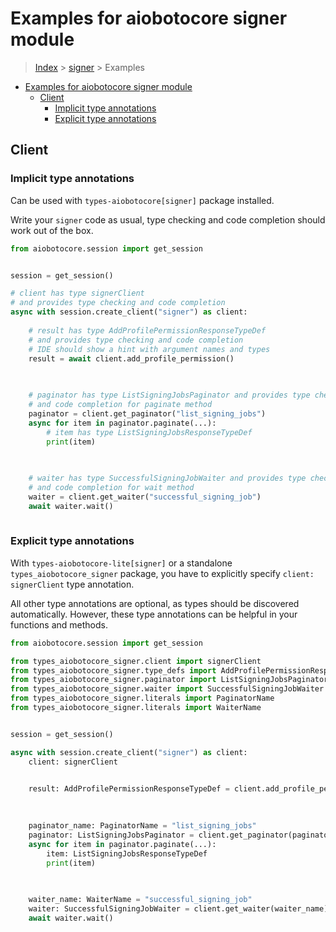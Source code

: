 <a id="examples-for-aiobotocore-signer-module"></a>

# Examples for aiobotocore signer module

> [Index](../README.md) > [signer](./README.md) > Examples

- [Examples for aiobotocore signer module](#examples-for-aiobotocore-signer-module)
  - [Client](#client)
    - [Implicit type annotations](#implicit-type-annotations)
    - [Explicit type annotations](#explicit-type-annotations)

<a id="client"></a>

## Client

<a id="implicit-type-annotations"></a>

### Implicit type annotations

Can be used with `types-aiobotocore[signer]` package installed.

Write your `signer` code as usual, type checking and code completion should
work out of the box.

```python
from aiobotocore.session import get_session


session = get_session()

# client has type signerClient
# and provides type checking and code completion
async with session.create_client("signer") as client:
    
    # result has type AddProfilePermissionResponseTypeDef
    # and provides type checking and code completion
    # IDE should show a hint with argument names and types
    result = await client.add_profile_permission()
    

    
    # paginator has type ListSigningJobsPaginator and provides type checking
    # and code completion for paginate method
    paginator = client.get_paginator("list_signing_jobs")
    async for item in paginator.paginate(...):
        # item has type ListSigningJobsResponseTypeDef
        print(item)
    

    
    # waiter has type SuccessfulSigningJobWaiter and provides type checking
    # and code completion for wait method
    waiter = client.get_waiter("successful_signing_job")
    await waiter.wait()
    
```

<a id="explicit-type-annotations"></a>

### Explicit type annotations

With `types-aiobotocore-lite[signer]` or a standalone
`types_aiobotocore_signer` package, you have to explicitly specify
`client: signerClient` type annotation.

All other type annotations are optional, as types should be discovered
automatically. However, these type annotations can be helpful in your functions
and methods.

```python
from aiobotocore.session import get_session

from types_aiobotocore_signer.client import signerClient
from types_aiobotocore_signer.type_defs import AddProfilePermissionResponseTypeDef
from types_aiobotocore_signer.paginator import ListSigningJobsPaginator
from types_aiobotocore_signer.waiter import SuccessfulSigningJobWaiter
from types_aiobotocore_signer.literals import PaginatorName
from types_aiobotocore_signer.literals import WaiterName


session = get_session()

async with session.create_client("signer") as client:
    client: signerClient

    
    result: AddProfilePermissionResponseTypeDef = client.add_profile_permission()
    

    
    paginator_name: PaginatorName = "list_signing_jobs"
    paginator: ListSigningJobsPaginator = client.get_paginator(paginator_name)
    async for item in paginator.paginate(...):
        item: ListSigningJobsResponseTypeDef
        print(item)
    

    
    waiter_name: WaiterName = "successful_signing_job"
    waiter: SuccessfulSigningJobWaiter = client.get_waiter(waiter_name)
    await waiter.wait()
    
```
